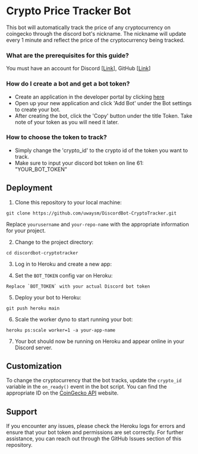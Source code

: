# Crypto Price Tracker Bot

This bot will automatically track the price of any cryptocurrency on coingecko through the discord bot's nickname. The nickname will update every 1 minute and reflect the price of the cryptocurrency being tracked.

### What are the prerequisites for this guide?

You must have an account for Discord [[Link](https://discordapp.com/developers/applications/)], GitHub [[Link](https://github.com/join)]

### How do I create a bot and get a bot token?

- Create an application in the developer portal by clicking [here](https://discordapp.com/developers/applications/)
- Open up your new application and click 'Add Bot' under the Bot settings to create your bot.
- After creating the bot, click the 'Copy' button under the title Token. Take note of your token as you will need it later.

### How to choose the token to track?

- Simply change the 'crypto_id' to the crypto id of the token you want to track.
- Make sure to input your discord bot token on line 61: "YOUR_BOT_TOKEN"

## Deployment

1. Clone this repository to your local machine:

```
git clone https://github.com/uwaysm/DiscordBot-CryptoTracker.git
```

Replace `yourusername` and `your-repo-name` with the appropriate information for your project.

2. Change to the project directory:

```
cd discordbot-cryptotracker
```

3. Log in to Heroku and create a new app:

4. Set the `BOT_TOKEN` config var on Heroku:

```
Replace `BOT_TOKEN` with your actual Discord bot token
```

5. Deploy your bot to Heroku:

```
git push heroku main
```

6. Scale the worker dyno to start running your bot:

```
heroku ps:scale worker=1 -a your-app-name
```

7. Your bot should now be running on Heroku and appear online in your Discord server.

## Customization

To change the cryptocurrency that the bot tracks, update the `crypto_id` variable in the `on_ready()` event in the bot script. You can find the appropriate ID on the [CoinGecko API](https://www.coingecko.com/api/documentation/v3) website.

## Support

If you encounter any issues, please check the Heroku logs for errors and ensure that your bot token and permissions are set correctly. For further assistance, you can reach out through the GitHub Issues section of this repository.
